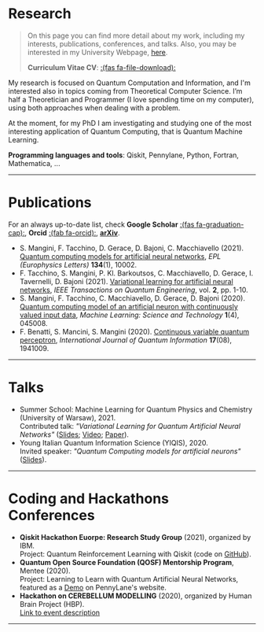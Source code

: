 # Research


> On this page you can find more detail about my work, including my interests, publications, conferences, and talks.
> Also, you may be interested in my University Webpage, [here](https://qubit.it/people/stefano-mangini/).  
>  
>
> **Curriculum Vitae CV**:  [:(fas fa-file-download):](/documents/cv.pdf)

My research is focused on Quantum Computation and Information, and I'm interested also in topics coming from Theoretical Computer Science. I’m half a Theoretician and Programmer (I love spending time on my computer), using both approaches when dealing with a problem.

At the moment, for my PhD I am investigating and studying one of the most interesting application of Quantum Computing, that is Quantum Machine Learning.

**Programming languages and tools**: Qiskit, Pennylane, Python, Fortran, Mathematica, ...  

---

# Publications
For an always up-to-date list, check **Google Scholar** [:(fas fa-graduation-cap):](https://scholar.google.com/citations?user=u0e6lk0AAAAJ&hl), **Orcid** [:(fab fa-orcid):](https://orcid.org/0000-0002-0056-0660), [**arXiv**](https://arxiv.org/search/quant-ph?searchtype=author&query=Mangini%2C+S).

* S. Mangini, F. Tacchino, D. Gerace, D. Bajoni, C. Macchiavello (2021). [Quantum computing models for artificial neural networks](https://iopscience.iop.org/article/10.1209/0295-5075/134/10002), *EPL (Europhysics Letters)* **134**(1), 10002.
* F. Tacchino, S. Mangini, P. Kl. Barkoutsos, C. Macchiavello, D. Gerace, I. Tavernelli, D. Bajoni (2021). [Variational learning for artificial neural networks](https://ieeexplore.ieee.org/document/9364892),  *IEEE Transactions on Quantum Engineering*, vol. **2**, pp. 1-10.
* S. Mangini, F. Tacchino, C. Macchiavello, D. Gerace, D. Bajoni (2020). [Quantum computing model of an artificial neuron with continuously valued input data](https://doi.org/10.1088/2632-2153/abaf98), _Machine Learning: Science and Technology_ **1**(4), 045008.
* F. Benatti, S. Mancini, S. Mangini (2020). [Continuous variable quantum perceptron](https://doi.org/10.1142/S0219749919410090), _International Journal of Quantum Information_ **17**(08), 1941009.

---

# Talks
* Summer School: Machine Learning for Quantum Physics and Chemistry (University of Warsaw), 2021.  
Contributed talk: *"Variational Learning for Quantum Artificial Neural Networks"* ([Slides](/documents/Variational_Learning_final_compressed.pdf); [Video](https://www.youtube.com/watch?v=626oGmbS6x4); [Paper](https://ieeexplore.ieee.org/document/9364892/)).
* Young Italian Quantum Information Science (YIQIS), 2020.  
Invited speaker: *"Quantum Computing models for artificial neurons"* ([Slides](/documents/YIQIS.pdf)).  

---

# Coding and Hackathons Conferences
* **Qiskit Hackathon Euorpe: Research Study Group** (2021), organized by IBM.  
Project: Quantum Reinforcement Learning with Qiskit (code on [GitHub](https://github.com/stfnmangini/QRL)).
* **Quantum Open Source Foundation (QOSF) Mentorship Program**, Mentee (2020).  
Project: Learning to Learn with Quantum Artificial Neural Networks, featured as a [Demo](https://pennylane.ai/qml/demos/learning2learn.html) on PennyLane's website.
* **Hackathon on CEREBELLUM MODELLING** (2020), organized by Human Brain Project (HBP).  
[Link to event description](https://www.humanbrainproject.eu/en/education/participatecollaborate/infrastructure-events-trainings/hackathon-on-cerebellum-modelling/)  

---

